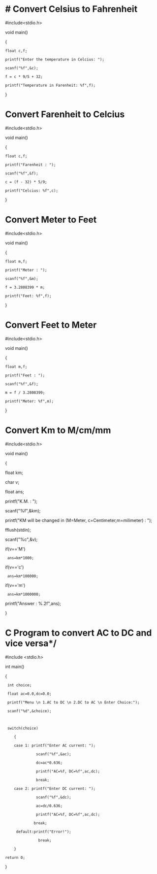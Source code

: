 # #   **Convert Celsius to Fahrenheit** 



#include<stdio.h>

void main()

{

    float c,f;

    printf("Enter the temperature in Celcius: ");

    scanf("%f",&c);

    f = c * 9/5 + 32;

    printf("Temperature in Farenheit: %f",f);

}


# **Convert Farenheit to Celcius** 



#include<stdio.h>

void main()

{

    float c,f;

    printf("Farenheit : ");

    scanf("%f",&f);

    c = (f - 32) * 5/9;

    printf("Celcius: %f",c); 



}




# **Convert Meter to Feet**





#include<stdio.h>

void main()

{

    float m,f;

    printf("Meter : ");

    scanf("%f",&m);

    f = 3.2808399 * m;

    printf("Feet: %f",f);

}












# **Convert Feet to Meter**

#include<stdio.h>

void main()

{

    float m,f;

    printf("Feet : ");

    scanf("%f",&f);

    m = f / 3.2808399;

    printf("Meter: %f",m);

}

# **Convert Km to M/cm/mm**

#include<stdio.h>

void main()

{

  float km;

  char v;

  float ans;



  printf("K.M. : ");

  scanf("%f",&km);

  printf("KM will be changed in (M=Meter, c=Centimeter,m=milimeter) : ");

  fflush(stdin);

  scanf("%c",&v);

  if(v=='M')

     ans=km*1000;

  if(v=='c')

     ans=km*100000;

  if(v=='m')

     ans=km*1000000;

  printf("Answer : %.2f",ans);  

}






# C Program to convert AC to DC and vice versa*/

#include <stdio.h>

 int main()

 {

     int choice; 

     float ac=0.0,dc=0.0;

     printf("Menu \n 1.AC to DC \n 2.DC to AC \n Enter Choice:"); 

     scanf("%d",&choice); 

     

     switch(choice) 

        { 

        case 1: printf("Enter AC current: "); 

                  scanf("%f",&ac);

                  dc=ac*0.636;

                  printf("AC=%f, DC=%f",ac,dc);

                  break; 

        case 2: printf("Enter DC current: "); 

                  scanf("%f",&dc);

                  ac=dc/0.636;

                  printf("AC=%f, DC=%f",ac,dc);

                 break; 

         default:printf("Error!"); 

                   break; 

        } 

    return 0; 

 }
